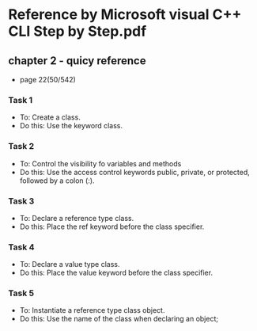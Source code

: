 Reference by Microsoft visual C++ CLI Step by Step.pdf
======================================================

## chapter 2 - quicy reference
* page 22(50/542)

### Task 1
* To: Create a class.
* Do this: Use the keyword class.

### Task 2
* To: Control the visibility fo variables and methods
* Do this: Use the access control keywords public, private, or
  protected, followed by a colon (:).
  
### Task 3
* To: Declare a reference type class.
* Do this: Place the ref keyword before the class specifier.

### Task 4
* To: Declare a value type class.
* Do this: Place the value keyword before the class specifier.

### Task 5
* To: Instantiate a reference type class object.
* Do this: Use the name of the class when declaring an object;
